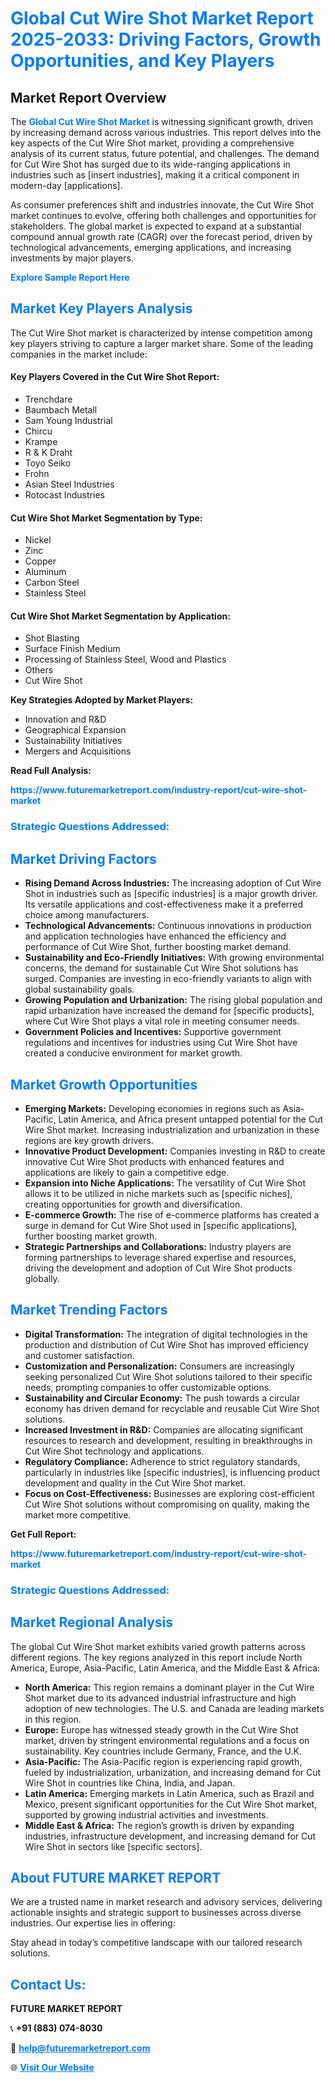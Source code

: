 <h1 style="color: #007BFF;">Global Cut Wire Shot Market Report 2025-2033: Driving Factors, Growth Opportunities, and Key Players</h1>

<section id="overview">
<h2>Market Report Overview</h2>
<p>The <a href="https://www.futuremarketreport.com/industry-report/cut-wire-shot-market" style="color: #007BFF; text-decoration: none;"><strong>Global Cut Wire Shot Market</strong></a> is witnessing significant growth, driven by increasing demand across various industries. This report delves into the key aspects of the Cut Wire Shot market, providing a comprehensive analysis of its current status, future potential, and challenges. The demand for Cut Wire Shot has surged due to its wide-ranging applications in industries such as [insert industries], making it a critical component in modern-day [applications].</p>
<p>As consumer preferences shift and industries innovate, the Cut Wire Shot market continues to evolve, offering both challenges and opportunities for stakeholders. The global market is expected to expand at a substantial compound annual growth rate (CAGR) over the forecast period, driven by technological advancements, emerging applications, and increasing investments by major players.</p>
</section>

<section id="overview">
<p><a href="https://www.futuremarketreport.com/request-sample/reportId=116595" style="color: #007BFF; text-decoration: none;"><strong>Explore Sample Report Here</strong></a></p>
</section>

<section id="key-players">
<h2 style="color: #007BFF;">Market Key Players Analysis</h2>
<p>The Cut Wire Shot market is characterized by intense competition among key players striving to capture a larger market share. Some of the leading companies in the market include:</p>
<h4>Key Players Covered in the Cut Wire Shot Report:</h4>
<ul><li>Trenchdare</li><li>Baumbach Metall</li><li>Sam Young Industrial</li><li>Chircu</li><li>Krampe</li><li>R &amp; K Draht</li><li>Toyo Seiko</li><li>Frohn</li><li>Asian Steel Industries</li><li>Rotocast Industries</li></ul>
<h4>Cut Wire Shot Market Segmentation by Type:</h4>
<ul><li>Nickel</li><li>Zinc</li><li>Copper</li><li>Aluminum</li><li>Carbon Steel</li><li>Stainless Steel</li></ul>

<h4>Cut Wire Shot Market Segmentation by Application:</h4>
<ul><li>Shot Blasting</li><li>Surface Finish Medium</li><li>Processing of Stainless Steel, Wood and Plastics</li><li>Others</li><li>Cut Wire Shot</li></ul>
<p><strong>Key Strategies Adopted by Market Players:</strong></p>
<ul>
<li>Innovation and R&D</li>
<li>Geographical Expansion</li>
<li>Sustainability Initiatives</li>
<li>Mergers and Acquisitions</li>
</ul>
</section>

<section>
<p><strong>Read Full Analysis: </strong></p><a href="https://www.futuremarketreport.com/industry-report/cut-wire-shot-market" style="color: #007BFF; text-decoration: none;"><strong>https://www.futuremarketreport.com/industry-report/cut-wire-shot-market</strong></a>
<h3 style="color: #007BFF;">Strategic Questions Addressed:</h3>
</section>

<section id="driving-factors">
<h2 style="color: #007BFF;">Market Driving Factors</h2>
<ul>
<li><strong>Rising Demand Across Industries:</strong> The increasing adoption of Cut Wire Shot in industries such as [specific industries] is a major growth driver. Its versatile applications and cost-effectiveness make it a preferred choice among manufacturers.</li>
<li><strong>Technological Advancements:</strong> Continuous innovations in production and application technologies have enhanced the efficiency and performance of Cut Wire Shot, further boosting market demand.</li>
<li><strong>Sustainability and Eco-Friendly Initiatives:</strong> With growing environmental concerns, the demand for sustainable Cut Wire Shot solutions has surged. Companies are investing in eco-friendly variants to align with global sustainability goals.</li>
<li><strong>Growing Population and Urbanization:</strong> The rising global population and rapid urbanization have increased the demand for [specific products], where Cut Wire Shot plays a vital role in meeting consumer needs.</li>
<li><strong>Government Policies and Incentives:</strong> Supportive government regulations and incentives for industries using Cut Wire Shot have created a conducive environment for market growth.</li>
</ul>
</section>

<section id="growth-opportunities">
<h2 style="color: #007BFF;">Market Growth Opportunities</h2>
<ul>
<li><strong>Emerging Markets:</strong> Developing economies in regions such as Asia-Pacific, Latin America, and Africa present untapped potential for the Cut Wire Shot market. Increasing industrialization and urbanization in these regions are key growth drivers.</li>
<li><strong>Innovative Product Development:</strong> Companies investing in R&D to create innovative Cut Wire Shot products with enhanced features and applications are likely to gain a competitive edge.</li>
<li><strong>Expansion into Niche Applications:</strong> The versatility of Cut Wire Shot allows it to be utilized in niche markets such as [specific niches], creating opportunities for growth and diversification.</li>
<li><strong>E-commerce Growth:</strong> The rise of e-commerce platforms has created a surge in demand for Cut Wire Shot used in [specific applications], further boosting market growth.</li>
<li><strong>Strategic Partnerships and Collaborations:</strong> Industry players are forming partnerships to leverage shared expertise and resources, driving the development and adoption of Cut Wire Shot products globally.</li>
</ul>
</section>

<section id="trending-factors">
<h2 style="color: #007BFF;">Market Trending Factors</h2>
<ul>
<li><strong>Digital Transformation:</strong> The integration of digital technologies in the production and distribution of Cut Wire Shot has improved efficiency and customer satisfaction.</li>
<li><strong>Customization and Personalization:</strong> Consumers are increasingly seeking personalized Cut Wire Shot solutions tailored to their specific needs, prompting companies to offer customizable options.</li>
<li><strong>Sustainability and Circular Economy:</strong> The push towards a circular economy has driven demand for recyclable and reusable Cut Wire Shot solutions.</li>
<li><strong>Increased Investment in R&D:</strong> Companies are allocating significant resources to research and development, resulting in breakthroughs in Cut Wire Shot technology and applications.</li>
<li><strong>Regulatory Compliance:</strong> Adherence to strict regulatory standards, particularly in industries like [specific industries], is influencing product development and quality in the Cut Wire Shot market.</li>
<li><strong>Focus on Cost-Effectiveness:</strong> Businesses are exploring cost-efficient Cut Wire Shot solutions without compromising on quality, making the market more competitive.</li>
</ul>
</section>

<section>
<p><strong>Get Full Report: </strong></p><a href="https://www.futuremarketreport.com/industry-report/cut-wire-shot-market" style="color: #007BFF; text-decoration: none;"><strong>https://www.futuremarketreport.com/industry-report/cut-wire-shot-market</strong></a>
<h3 style="color: #007BFF;">Strategic Questions Addressed:</h3>
</section>


<section id="regional-analysis">
<h2 style="color: #007BFF;">Market Regional Analysis</h2>
<p>The global Cut Wire Shot market exhibits varied growth patterns across different regions. The key regions analyzed in this report include North America, Europe, Asia-Pacific, Latin America, and the Middle East & Africa:</p>
<ul>
<li><strong>North America:</strong> This region remains a dominant player in the Cut Wire Shot market due to its advanced industrial infrastructure and high adoption of new technologies. The U.S. and Canada are leading markets in this region.</li>
<li><strong>Europe:</strong> Europe has witnessed steady growth in the Cut Wire Shot market, driven by stringent environmental regulations and a focus on sustainability. Key countries include Germany, France, and the U.K.</li>
<li><strong>Asia-Pacific:</strong> The Asia-Pacific region is experiencing rapid growth, fueled by industrialization, urbanization, and increasing demand for Cut Wire Shot in countries like China, India, and Japan.</li>
<li><strong>Latin America:</strong> Emerging markets in Latin America, such as Brazil and Mexico, present significant opportunities for the Cut Wire Shot market, supported by growing industrial activities and investments.</li>
<li><strong>Middle East & Africa:</strong> The region’s growth is driven by expanding industries, infrastructure development, and increasing demand for Cut Wire Shot in sectors like [specific sectors].</li>
</ul>
</section>

<footer>
<h2 style="color: #007BFF;">About FUTURE MARKET REPORT</h2>
<p>We are a trusted name in market research and advisory services, delivering actionable insights and strategic support to businesses across diverse industries. Our expertise lies in offering:</p>

<p>Stay ahead in today’s competitive landscape with our tailored research solutions.</p>

<h2 style="color: #007BFF;">Contact Us:</h2>
<p><strong>FUTURE MARKET REPORT</strong></p>
<p>📞 <strong>+91 (883) 074-8030</strong></p>
<p>📧 <strong><a href="mailto:help@futuremarketreport.com" style="color: #007BFF;">help@futuremarketreport.com</a></strong></p>
<p>🌐 <strong><a href="https://www.futuremarketreport.com/" style="color: #007BFF;">Visit Our Website</a></strong></p>
</footer>